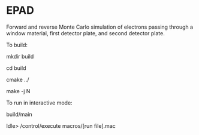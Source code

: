 # EPAD

Forward and reverse Monte Carlo simulation of electrons passing through a window
material, first detector plate, and second detector plate.


To build:

mkdir build

cd build

cmake ../

make -j N


To run in interactive mode:

build/main

Idle> /control/execute macros/[run file].mac
